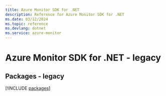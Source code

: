 ```yaml
---
title: Azure Monitor SDK for .NET
description: Reference for Azure Monitor SDK for .NET
ms.date: 03/12/2024
ms.topic: reference
ms.devlang: dotnet
ms.service: azure-monitor
---
```

# Azure Monitor SDK for .NET - legacy
## Packages - legacy
[!INCLUDE [packages](monitor-index.md)]